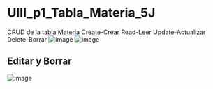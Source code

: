 # UIII_p1_Tabla_Materia_5J
CRUD de la tabla Materia Create-Crear Read-Leer Update-Actualizar Delete-Borrar
![image](https://github.com/user-attachments/assets/08ef885e-7e58-4366-afb5-9944a7d126ea)
![image](https://github.com/user-attachments/assets/6cae4c72-aa33-455a-a4ef-85ce39a03452)
## Editar y Borrar
![image](https://github.com/user-attachments/assets/afc1b03a-8308-437d-8015-22f041a41a40)

